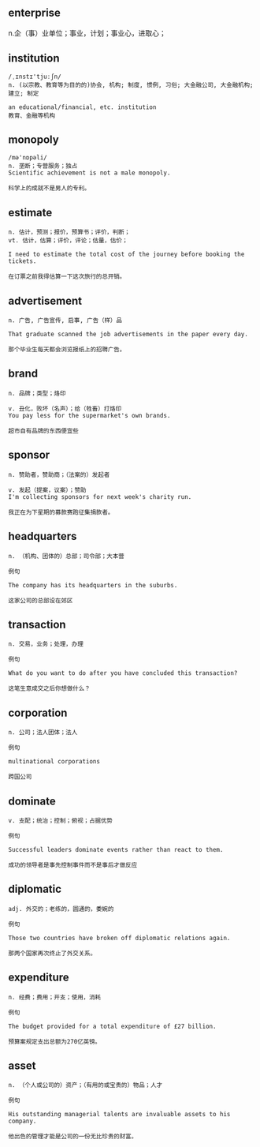 ## enterprise
n.企（事）业单位；事业，计划；事业心，进取心；

## institution
```
/ˌɪnstɪ'tjuːʃn/
n. (以宗教、教育等为目的的)协会, 机构; 制度, 惯例, 习俗; 大金融公司, 大金融机构; 建立; 制定

an educational/financial, etc. institution
教育、金融等机构
```

## monopoly
```
/mə'nɒpəli/
n. 垄断；专营服务；独占
Scientific achievement is not a male monopoly.

科学上的成就不是男人的专利。
```

## estimate
```
n. 估计，预测；报价，预算书；评价，判断；
vt. 估计，估算；评价，评论；估量，估价；

I need to estimate the total cost of the journey before booking the tickets.

在订票之前我得估算一下这次旅行的总开销。
```
## advertisement
```
n. 广告, 广告宣传, 启事, 广告（样）品

That graduate scanned the job advertisements in the paper every day.

那个毕业生每天都会浏览报纸上的招聘广告。
```
## brand
```
n. 品牌；类型；烙印

v. 丑化，败坏（名声）；给（牲畜）打烙印
You pay less for the supermarket's own brands.

超市自有品牌的东西便宜些
```
## sponsor
```
n. 赞助者，赞助商；（法案的）发起者

v. 发起（提案，议案）；赞助
I'm collecting sponsors for next week's charity run.

我正在为下星期的募款赛跑征集捐款者。
```
## headquarters
```
n. （机构、团体的）总部；司令部；大本营

例句

The company has its headquarters in the suburbs.

这家公司的总部设在郊区
```
## transaction
```
n. 交易，业务；处理，办理

例句

What do you want to do after you have concluded this transaction?

这笔生意成交之后你想做什么？
```
## corporation
```
n. 公司；法人团体；法人

例句

multinational corporations

跨国公司
```
## dominate
```
v. 支配；统治；控制；俯视；占据优势

例句

Successful leaders dominate events rather than react to them.

成功的领导者是事先控制事件而不是事后才做反应
```
## diplomatic
```
adj. 外交的；老练的，圆通的，委婉的

例句

Those two countries have broken off diplomatic relations again.

那两个国家再次终止了外交关系。
```
## expenditure
```
n. 经费；费用；开支；使用，消耗

例句

The budget provided for a total expenditure of £27 billion.

预算案规定支出总额为270亿英镑。

```
## asset
```
n. （个人或公司的）资产；（有用的或宝贵的）物品；人才

例句

His outstanding managerial talents are invaluable assets to his company.

他出色的管理才能是公司的一份无比珍贵的财富。
```